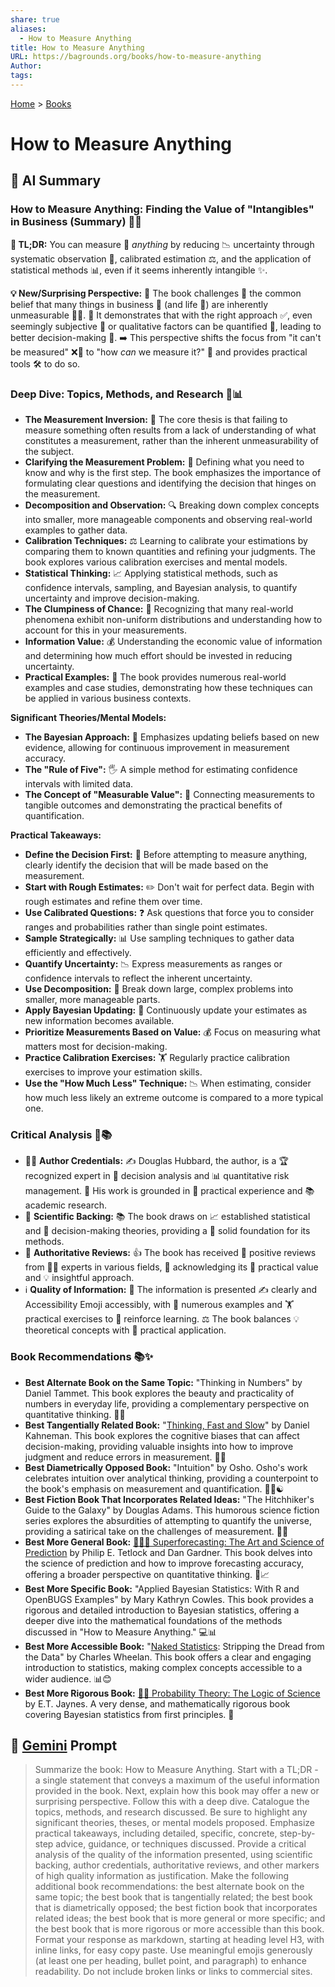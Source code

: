 ```yaml
---
share: true
aliases:
  - How to Measure Anything
title: How to Measure Anything
URL: https://bagrounds.org/books/how-to-measure-anything
Author: 
tags: 
---
```

[Home](../index.md) > [Books](./index.md)  
# How to Measure Anything  
## 🤖 AI Summary  
### How to Measure Anything: Finding the Value of "Intangibles" in Business (Summary) 📏💡  
**📝 TL;DR:** You can measure 📏 *anything* by reducing 📉 uncertainty through systematic observation 👀, calibrated estimation ⚖️, and the application of statistical methods 📊, even if it seems inherently intangible ✨.  
  
**💡 New/Surprising Perspective:** 🤯 The book challenges 🥊 the common belief that many things in business 🏢 (and life 🧬) are inherently unmeasurable 🚫📏. 🚀 It demonstrates that with the right approach ✅, even seemingly subjective 🤔 or qualitative factors can be quantified 💯, leading to better decision-making 🧠. ➡️ This perspective shifts the focus from "it can't be measured" ❌📏 to "how *can* we measure it?" 🤔 and provides practical tools 🛠️ to do so.  
  
### Deep Dive: Topics, Methods, and Research 🧐📊  
* **The Measurement Inversion:** 🔄 The core thesis is that failing to measure something often results from a lack of understanding of what constitutes a measurement, rather than the inherent unmeasurability of the subject.  
* **Clarifying the Measurement Problem:** 📝 Defining what you need to know and why is the first step. The book emphasizes the importance of formulating clear questions and identifying the decision that hinges on the measurement.  
* **Decomposition and Observation:** 🔍 Breaking down complex concepts into smaller, more manageable components and observing real-world examples to gather data.  
* **Calibration Techniques:** ⚖️ Learning to calibrate your estimations by comparing them to known quantities and refining your judgments. The book explores various calibration exercises and mental models.  
* **Statistical Thinking:** 📈 Applying statistical methods, such as confidence intervals, sampling, and Bayesian analysis, to quantify uncertainty and improve decision-making.  
* **The Clumpiness of Chance:** 🎲 Recognizing that many real-world phenomena exhibit non-uniform distributions and understanding how to account for this in your measurements.  
* **Information Value:** 💰 Understanding the economic value of information and determining how much effort should be invested in reducing uncertainty.  
* **Practical Examples:** 💼 The book provides numerous real-world examples and case studies, demonstrating how these techniques can be applied in various business contexts.  
  
**Significant Theories/Mental Models:**  
* **The Bayesian Approach:** 🧠 Emphasizes updating beliefs based on new evidence, allowing for continuous improvement in measurement accuracy.  
* **The "Rule of Five":** 🖐️ A simple method for estimating confidence intervals with limited data.  
* **The Concept of "Measurable Value":** 💸 Connecting measurements to tangible outcomes and demonstrating the practical benefits of quantification.  
  
**Practical Takeaways:**  
* **Define the Decision First:** 🎯 Before attempting to measure anything, clearly identify the decision that will be made based on the measurement.  
* **Start with Rough Estimates:** ✏️ Don't wait for perfect data. Begin with rough estimates and refine them over time.  
* **Use Calibrated Questions:** ❓ Ask questions that force you to consider ranges and probabilities rather than single point estimates.  
* **Sample Strategically:** 📊 Use sampling techniques to gather data efficiently and effectively.  
* **Quantify Uncertainty:** 📉 Express measurements as ranges or confidence intervals to reflect the inherent uncertainty.  
* **Use Decomposition:** 🧩 Break down large, complex problems into smaller, more manageable parts.  
* **Apply Bayesian Updating:** 🔄 Continuously update your estimates as new information becomes available.  
* **Prioritize Measurements Based on Value:** 💰 Focus on measuring what matters most for decision-making.  
* **Practice Calibration Exercises:** 🏋️ Regularly practice calibration exercises to improve your estimation skills.  
* **Use the "How Much Less" Technique:** 📉 When estimating, consider how much less likely an extreme outcome is compared to a more typical one.  
  
### Critical Analysis 🧐📚  
* 👨‍🎓 **Author Credentials:** ✍️ Douglas Hubbard, the author, is a 🏆 recognized expert in 🧠 decision analysis and 📊 quantitative risk management. 💼 His work is grounded in 🧪 practical experience and 📚 academic research.  
* 🔬 **Scientific Backing:** 📚 The book draws on 📈 established statistical and 🤔 decision-making theories, providing a 🧱 solid foundation for its methods.  
* 💯 **Authoritative Reviews:** 👍 The book has received 🌟 positive reviews from 🧑‍💼 experts in various fields, 📣 acknowledging its 💼 practical value and 💡 insightful approach.  
* ℹ️ **Quality of Information:** 📖 The information is presented ✍️ clearly and Accessibility Emoji accessibly, with 🔢 numerous examples and 🏋️ practical exercises to 💪 reinforce learning. ⚖️ The book balances 💡 theoretical concepts with 💼 practical application.  
  
### Book Recommendations 📚✨  
* **Best Alternate Book on the Same Topic:** "Thinking in Numbers" by Daniel Tammet. This book explores the beauty and practicality of numbers in everyday life, providing a complementary perspective on quantitative thinking. 🔢🧠  
* **Best Tangentially Related Book:** "[Thinking, Fast and Slow](./thinking-fast-and-slow.md)" by Daniel Kahneman. This book explores the cognitive biases that can affect decision-making, providing valuable insights into how to improve judgment and reduce errors in measurement. 🧠💡  
* **Best Diametrically Opposed Book:** "Intuition" by Osho. Osho's work celebrates intuition over analytical thinking, providing a counterpoint to the book's emphasis on measurement and quantification. 🧘‍♂️☯️  
* **Best Fiction Book That Incorporates Related Ideas:** "The Hitchhiker's Guide to the Galaxy" by Douglas Adams. This humorous science fiction series explores the absurdities of attempting to quantify the universe, providing a satirical take on the challenges of measurement. 🌌😂  
* **Best More General Book:** [🔮🎨🔬 Superforecasting: The Art and Science of Prediction](./superforecasting-the-art-and-science-of-prediction.md) by Philip E. Tetlock and Dan Gardner. This book delves into the science of prediction and how to improve forecasting accuracy, offering a broader perspective on quantitative thinking. 🔮📈  
* **Best More Specific Book:** "Applied Bayesian Statistics: With R and OpenBUGS Examples" by Mary Kathryn Cowles. This book provides a rigorous and detailed introduction to Bayesian statistics, offering a deeper dive into the mathematical foundations of the methods discussed in "How to Measure Anything." 💻📊  
* **Best More Accessible Book:** "[Naked Statistics](./naked-statistics.md): Stripping the Dread from the Data" by Charles Wheelan. This book offers a clear and engaging introduction to statistics, making complex concepts accessible to a wider audience. 📊😊  
* **Best More Rigorous Book:** [🎲🧮 Probability Theory: The Logic of Science](./probability-theory.md) by E.T. Jaynes. A very dense, and mathematically rigorous book covering Bayesian statistics from first principles. 🤯  
  
## 💬 [Gemini](https://gemini.google.com) Prompt  
> Summarize the book: How to Measure Anything. Start with a TL;DR - a single statement that conveys a maximum of the useful information provided in the book. Next, explain how this book may offer a new or surprising perspective. Follow this with a deep dive. Catalogue the topics, methods, and research discussed. Be sure to highlight any significant theories, theses, or mental models proposed. Emphasize practical takeaways, including detailed, specific, concrete, step-by-step advice, guidance, or techniques discussed. Provide a critical analysis of the quality of the information presented, using scientific backing, author credentials, authoritative reviews, and other markers of high quality information as justification. Make the following additional book recommendations: the best alternate book on the same topic; the best book that is tangentially related; the best book that is diametrically opposed; the best fiction book that incorporates related ideas; the best book that is more general or more specific; and the best book that is more rigorous or more accessible than this book. Format your response as markdown, starting at heading level H3, with inline links, for easy copy paste. Use meaningful emojis generously (at least one per heading, bullet point, and paragraph) to enhance readability. Do not include broken links or links to commercial sites.